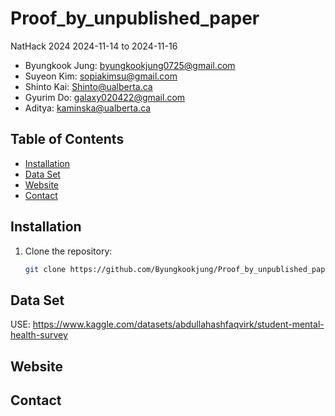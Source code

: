 # Proof_by_unpublished_paper
NatHack 2024 
2024-11-14 to 2024-11-16

- Byungkook Jung: byungkookjung0725@gmail.com
- Suyeon Kim: sopiakimsu@gmail.com
- Shinto Kai: Shinto@ualberta.ca
- Gyurim Do: galaxy020422@gmail.com
- Aditya: kaminska@ualberta.ca


## Table of Contents

- [Installation](#installation)
- [Data Set](#DataSet)
- [Website](#Website)
- [Contact](#contact)



## Installation

1. Clone the repository:
   ```bash
   git clone https://github.com/Byungkookjung/Proof_by_unpublished_paper.git
   
## Data Set

   USE: https://www.kaggle.com/datasets/abdullahashfaqvirk/student-mental-health-survey
   
## Website


## Contact



